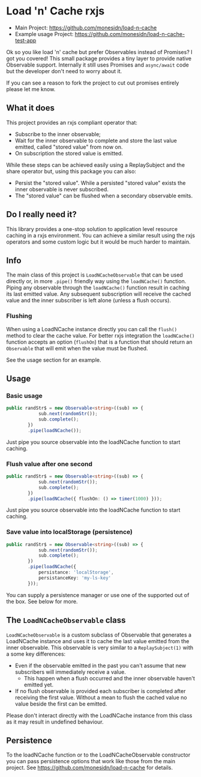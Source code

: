 # Load 'n' Cache rxjs

- Main Project: https://github.com/monesidn/load-n-cache
- Example usage Project: https://github.com/monesidn/load-n-cache-test-app

Ok so you like load 'n' cache but prefer Observables instead of Promises? I got you covered! This small package provides a tiny layer to provide native Observable support. Internally it still uses Promises and `async/await` code but the developer don't need to worry about it. 

If you can see a reason to fork the project to cut out promises entirely please let me know.

## What it does
This project provides an rxjs compliant operator that:
- Subscribe to the inner observable;
- Wait for the inner observable to complete and store the last value emitted, called "stored value" from now on.
- On subscription the stored value is emitted.

While these steps can be achieved easily using a ReplaySubject and the share operator but, using this package you can also:
- Persist the "stored value". While a persisted "stored value" exists the inner observable is never subscribed. 
- The "stored value" can be flushed when a secondary observable emits. 

## Do I really need it? 
This library provides a one-stop solution to application level resource caching in a rxjs environment. You can achieve a similar result using the rxjs operators and some custom logic but it would be much harder to maintain. 

## Info
The main class of this project is `LoadNCacheObservable` that can be used directly or, in more `.pipe()` friendly way using the `loadNCache()` function. Piping any observable through the `loadNCache()` function result in caching its last emitted value. Any subsequent subscription will receive the cached value and the inner subscriber is left alone (unless a flush occurs).

### Flushing
When using a LoadNCache instance directly you can call the `flush()` method to clear the cache value. For better rxjs integration the `loadNCache()` function accepts an option (`flushOn`) that is a function that should return an `Observable` that will emit when the value must be flushed. 

See the usage section for an example.

## Usage 
### Basic usage
```typescript
public randStr$ = new Observable<string>((sub) => {
            sub.next(randomStr());
            sub.complete();
        })
        .pipe(loadNCache());
```
Just pipe you source observable into the loadNCache function to start caching.

### Flush value after one second
```typescript
public randStr$ = new Observable<string>((sub) => {
            sub.next(randomStr());
            sub.complete();
        })
        .pipe(loadNCache({ flushOn: () => timer(1000) }));
```
Just pipe you source observable into the loadNCache function to start caching.

### Save value into localStorage (persistence)
```typescript
public randStr$ = new Observable<string>((sub) => {
            sub.next(randomStr());
            sub.complete();
        })
        .pipe(loadNCache({ 
            persistance: 'localStorage',
            persistanceKey: 'my-ls-key'
        }));
```
You can supply a persistence manager or use one of the supported out of the box. See below for more.

## The `LoadNCacheObservable` class
`LoadNCacheObservable` is a custom subclass of Observable that generates a LoadNCache instance and uses it to cache the last value emitted from the inner observable. This observable is very similar to a `ReplaySubject(1)` with a some key differences:
- Even if the observable emitted in the past you can't assume that new subscribers will immediately receive a value.
    - This happen when a flush occurred and the inner observable haven't emitted yet.
- If no flush observable is provided each subscriber is completed after receiving the first value. Without a mean to flush the cached value no value beside the first can be emitted.

Please don't interact directly with the LoadNCache instance from this class as it may result in undefined behaviour.

## Persistence
To the loadNCache function or to the LoadNCacheObservable constructor you can pass persistence options that work like those from the main project. See https://github.com/monesidn/load-n-cache for details.